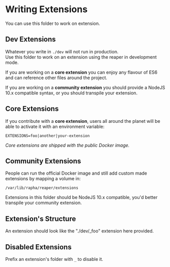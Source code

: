 # Writing Extensions

You can use this folder to work on extension.

## Dev Extensions

Whatever you write in `./dev` will not run in production.  
Use this folder to work on an extension using the reaper in development mode.

If you are working on a **core extension** you can enjoy any flavour of ES6
and can reference other files around the project.

If you are working on a **community extension** you should provide a NodeJS 10.x
compatible syntax, or you should transpile your extension.

## Core Extensions

If you contribute with a **core extension**, users all around the planet will
be able to activate it with an environment variable:

    EXTENSIONS=foo|another|your-extension

_Core extensions are shipped with the public Docker image._

## Community Extensions

People can run the official Docker image and still add custom made extensions
by mapping a volume in:

    /var/lib/rapha/reaper/extensions

Extensions in this folder should be NodeJS 10.x compatible, you'd better transpile
your community extension.

## Extension's Structure

An extension should look like the "./dev/_foo" extension here provided.  

## Disabled Extensions

Prefix an extension's folder with `_` to disable it.

